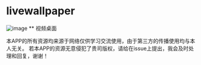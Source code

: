 # livewallpaper

![image](https://github.com/xujianhui404/livewallpaper/blob/master/demo.gif)
** 视频桌面

本APP的所有资源均来源于网络仅供学习交流使用，由于第三方的传播使用均与本人无关。
若本APP的资源无意侵犯了贵司版权，请给在issue上提出，我会及时处理和回复，谢谢！


